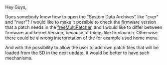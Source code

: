 Hey Guys,

Does somebody know how to open the "System Data Archives" like "cver"
and "nver"? I would like to make it possible to check the firmware
version that a patch needs in the
[freeMultiPatcher](https://github.com/hartmannaf/Free-multi-Patcher),
and I would like to differ between firmware and kernel Version, because
of things like firmlaunch. Otherwise there could be a wrong
interpretation of the for example used home menu.

And with the possibility to allow the user to add own patch files that
will be loaded from the SD in the next update, it would be better to
have such mechanisms.